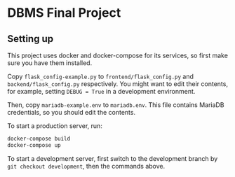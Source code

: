 # DBMS Final Project

## Setting up

This project uses docker and docker-compose for its services, so first make sure you have them installed.

Copy `flask_config-example.py` to `frontend/flask_config.py` and `backend/flask_config.py` respectively. You might want to edit their contents, for example, setting `DEBUG = True` in a development environment.

Then, copy `mariadb-example.env` to `mariadb.env`. This file contains MariaDB credentials, so you should edit the contents.

To start a production server, run:
```sh
docker-compose build
docker-compose up
```

To start a development server, first switch to the development branch by `git checkout development`, then the commands above.
